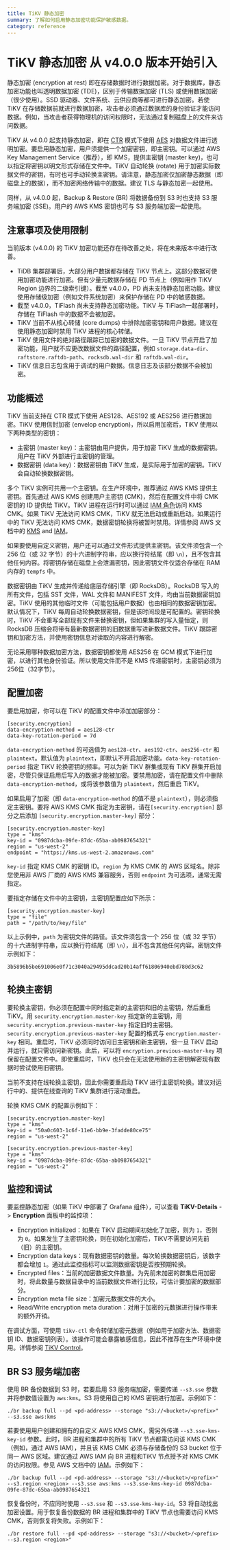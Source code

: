 ```yaml
---
title: TiKV 静态加密
summary: 了解如何启用静态加密功能保护敏感数据。
category: reference
---
```


# TiKV 静态加密 <span class="version-mark">从 v4.0.0 版本开始引入</span>

静态加密 (encryption at rest) 即在存储数据时进行数据加密。对于数据库，静态加密功能也叫透明数据加密 (TDE)，区别于传输数据加密 (TLS) 或使用数据加密（很少使用）。SSD 驱动器、文件系统、云供应商等都可进行静态加密。若使 TiKV 在存储数据前就进行数据加密，攻击者必须通过数据库的身份验证才能访问数据。例如，当攻击者获得物理机的访问权限时，无法通过复制磁盘上的文件来访问数据。

TiKV 从 v4.0.0 起支持静态加密，即在 [CTR](https://en.wikipedia.org/wiki/Block_cipher_mode_of_operation) 模式下使用 [AES](https://en.wikipedia.org/wiki/Advanced_Encryption_Standard) 对数据文件进行透明加密。要启用静态加密，用户须提供一个加密密钥，即主密钥。可以通过 AWS Key Management Service（推荐），即 KMS，提供主密钥 (master key)，也可以指定将密钥以明文形式存储在文件中。TiKV 自动轮换 (rotate) 用于加密实际数据文件的密钥，有时也可手动轮换主密钥。请注意，静态加密仅加密静态数据（即磁盘上的数据），而不加密网络传输中的数据。建议 TLS 与静态加密一起使用。

同样，从 v4.0.0 起，Backup & Restore (BR) 将数据备份到 S3 时也支持 S3 服务端加密 (SSE)。用户的 AWS KMS 密钥也可与 S3 服务端加密一起使用。

## 注意事项及使用限制

当前版本 (v4.0.0) 的 TiKV 加密功能还存在待改善之处，将在未来版本中进行改善。

* TiDB 集群部署后，大部分用户数据都存储在 TiKV 节点上。这部分数据可使用加密功能进行加密。但有少量元数据存储在 PD 节点上（例如用作 TiKV Region 边界的二级索引键）。截至 v4.0.0，PD 尚未支持静态加密功能。建议使用存储级加密（例如文件系统加密）来保护存储在 PD 中的敏感数据。
* 截至 v4.0.0，TiFlash 尚未支持静态加密功能。TiKV 与 TiFlash一起部署时，存储在 TiFlash 中的数据不会被加密。
* TiKV 当前不从核心转储 (core dumps) 中排除加密密钥和用户数据。建议在使用静态加密时禁用 TiKV 进程的核心转储。
* TiKV 使用文件的绝对路径跟踪已加密的数据文件。一旦 TiKV 节点开启了加密功能，用户就不应更改数据文件的路径配置，例如 `storage.data-dir`、`raftstore.raftdb-path`、`rocksdb.wal-dir` 和 `raftdb.wal-dir`。
* TiKV 信息日志包含用于调试的用户数据。信息日志及该部分数据不会被加密。

## 功能概述

TiKV 当前支持在 CTR 模式下使用 AES128、AES192 或 AES256 进行数据加密。TiKV 使用信封加密 (envelop encryption)，所以启用加密后，TiKV 使用以下两种类型的密钥：

* 主密钥 (master key)：主密钥由用户提供，用于加密 TiKV 生成的数据密钥。用户在 TiKV 外部进行主密钥的管理。
* 数据密钥 (data key)：数据密钥由 TiKV 生成，是实际用于加密的密钥。TiKV 会自动轮换数据密钥。

多个 TiKV 实例可共用一个主密钥。在生产环境中，推荐通过 AWS KMS 提供主密钥。首先通过 AWS KMS 创建用户主密钥 (CMK)，然后在配置文件中将 CMK 密钥的 ID 提供给 TiKV。TiKV 进程在运行时可以通过 [IAM 角色](https://aws.amazon.com/iam/)访问 KMS CMK。如果 TiKV 无法访问 KMS CMK，TiKV 就无法启动或重新启动。如果运行中的 TiKV 无法访问 KMS CMK，数据密钥轮换将被暂时禁用。详情参阅 AWS 文档中的 [KMS](https://docs.aws.amazon.com/zh_cn/kms/index.html) and [IAM](https://docs.aws.amazon.com/zh_cn/IAM/latest/UserGuide/introduction.html)。

如果要使用自定义密钥，用户还可以通过文件形式提供主密钥。该文件须包含一个 256 位（或 32 字节）的十六进制字符串，应以换行符结尾（即 `\n`），且不包含其他任何内容。将密钥存储在磁盘上会泄漏密钥，因此密钥文件仅适合存储在 RAM 内存的 `tempfs` 中。

数据密钥由 TiKV 生成并传递给底层存储引擎（即 RocksDB）。RocksDB 写入的所有文件，包括 SST 文件，WAL 文件和 MANIFEST 文件，均由当前数据密钥加密。TiKV 使用的其他临时文件（可能包括用户数据）也由相同的数据密钥加密。默认情况下，TiKV 每周自动轮换数据密钥，但是该时间段是可配置的。密钥轮换时，TiKV 不会重写全部现有文件来替换密钥，但如果集群的写入量恒定，则 RocksDB 压缩会将带有最新数据密钥的旧数据重写进新数据文件。TiKV 跟踪密钥和加密方法，并使用密钥信息对读取的内容进行解密。

无论采用哪种数据加密方法，数据密钥都使用 AES256 在 GCM 模式下进行加密，以进行其他身份验证。所以使用文件而不是 KMS 传递密钥时，主密钥必须为 256位（32字节）。

## 配置加密

要启用加密，你可以在 TiKV 的配置文件中添加加密部分：

```
[security.encryption]
data-encryption-method = aes128-ctr
data-key-rotation-period = 7d
```

`data-encryption-method` 的可选值为 `aes128-ctr`、`aes192-ctr`、`aes256-ctr` 和 `plaintext`。默认值为 `plaintext`，即默认不开启加密功能。`data-key-rotation-period` 指定 TiKV 轮换密钥的频率。可以为新 TiKV 群集或现有 TiKV 群集开启加密，尽管只保证启用后写入的数据才能被加密。要禁用加密，请在配置文件中删除 `data-encryption-method`，或将该参数值为 `plaintext`，然后重启 TiKV。

如果启用了加密（即 `data-encryption-method` 的值不是 `plaintext`），则必须指定主密钥。要将 AWS KMS CMK 指定为主密钥，请在`[security.encryption]` 部分之后添加 `[security.encryption.master-key]` 部分：

```
[security.encryption.master-key]
type = "kms"
key-id = "0987dcba-09fe-87dc-65ba-ab0987654321"
region = "us-west-2"
endpoint = "https://kms.us-west-2.amazonaws.com"
```

`key-id` 指定 KMS CMK 的密钥 ID。`region` 为 KMS CMK 的 AWS 区域名。除非您使用非 AWS 厂商的 AWS KMS 兼容服务，否则 `endpoint` 为可选项，通常无需指定。

要指定存储在文件中的主密钥，主密钥配置应如下所示：

```
[security.encryption.master-key]
type = "file"
path = "/path/to/key/file"
```

以上示例中，`path` 为密钥文件的路径。该文件须包含一个 256 位（或 32 字节）的十六进制字符串，应以换行符结尾（即 `\n`），且不包含其他任何内容。密钥文件示例如下：

```
3b5896b5be691006e0f71c3040a29495ddcad20b14aff61806940ebd780d3c62
```

## 轮换主密钥

要轮换主密钥，你必须在配置中同时指定新的主密钥和旧的主密钥，然后重启 TiKV。用 `security.encryption.master-key` 指定新的主密钥，用 `security.encryption.previous-master-key` 指定旧的主密钥。`security.encryption.previous-master-key` 配置的格式与 `encryption.master-key` 相同。重启时，TiKV 必须同时访问旧主密钥和新主密钥，但一旦 TiKV 启动并运行，就只需访问新密钥。此后，可以将 `encryption.previous-master-key` 项保留在配置文件中。即使重启时，TiKV 也只会在无法使用新的主密钥解密现有数据时尝试使用旧密钥。

当前不支持在线轮换主密钥，因此你需要重启动 TiKV 进行主密钥轮换。建议对运行中的、提供在线查询的 TiKV 集群进行滚动重启。

轮换 KMS CMK 的配置示例如下：

```
[security.encryption.master-key]
type = "kms"
key-id = "50a0c603-1c6f-11e6-bb9e-3fadde80ce75"
region = "us-west-2"

[security.encryption.previous-master-key]
type = "kms"
key-id = "0987dcba-09fe-87dc-65ba-ab0987654321"
region = "us-west-2"
```

## 监控和调试

要监控静态加密（如果 TiKV 中部署了 Grafana 组件），可以查看 **TiKV-Details** -> **Encryption** 面板中的监控项：

* Encryption initialized：如果在 TiKV 启动期间初始化了加密，则为 `1`，否则为 `0`。如果发生了主密钥轮换，则在初始化加密后，TiKV不需要访问先前（旧）的主密钥。
* Encryption data keys：现有数据密钥的数量。每次轮换数据密钥后，该数字都会增加 `1`。通过此监控指标可以监测数据密钥是否按预期轮换。
* Encrypted files：当前的加密数据文件数量。为先前未加密的群集启用加密时，将此数量与数据目录中的当前数据文件进行比较，可估计要加密的数据部分。
* Encryption meta file size：加密元数据文件的大小。
* Read/Write encryption meta duration：对用于加密的元数据进行操作带来的额外开销。

在调试方面，可使用 `tikv-ctl` 命令转储加密元数据（例如用于加密方法、数据密钥 ID、数据密钥列表）。该操作可能会暴露敏感信息，因此不推荐在生产环境中使用。详情参阅 [TiKV Control](/tikv-control.md#打印加密元数据)。

## BR S3 服务端加密

使用 BR 备份数据到 S3 时，若要启用 S3 服务端加密，需要传递 `--s3.sse` 参数并将参数值设置为 `aws:kms`。S3 将使用自己的 KMS 密钥进行加密。示例如下：

```
./br backup full --pd <pd-address> --storage "s3://<bucket>/<prefix>" --s3.sse aws:kms
```

若要使用用户创建和拥有的自定义 AWS KMS CMK，需另外传递 `--s3.sse-kms-key-id` 参数。此时，BR 进程和集群中的所有 TiKV 节点都需访问该 KMS CMK（例如，通过 AWS IAM），并且该 KMS CMK 必须与存储备份的 S3 bucket 位于同一 AWS 区域。建议通过 AWS IAM 向 BR 进程和TiKV 节点授予对 KMS CMK 的访问权限。参见 AWS 文档中的 [IAM](https://docs.aws.amazon.com/zh_cn/IAM/latest/UserGuide/introduction.html)。示例如下：

```
./br backup full --pd <pd-address> --storage "s3://<bucket>/<prefix>" --s3.region <region> --s3.sse aws:kms --s3.sse-kms-key-id 0987dcba-09fe-87dc-65ba-ab0987654321
```

恢复备份时，不应同时使用 `--s3.sse` 和 `--s3.sse-kms-key-id`。S3 将自动找出加密设置。用于恢复备份数据的 BR 进程和集群中的 TiKV 节点也需要访问 KMS CMK，否则恢复将失败。示例如下：

```
./br restore full --pd <pd-address> --storage "s3://<bucket>/<prefix> --s3.region <region>"
```
